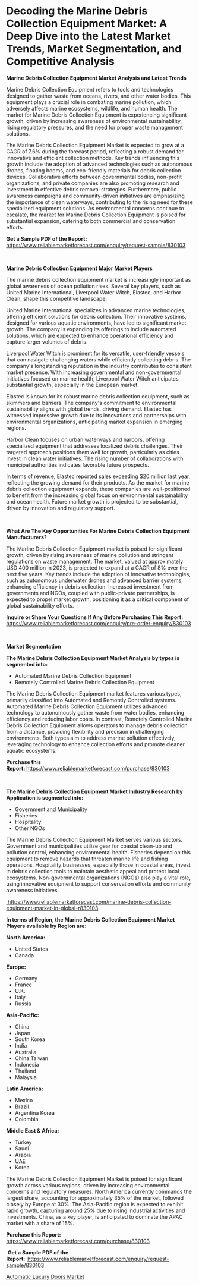 <p><h1>Decoding the Marine Debris Collection Equipment Market: A Deep Dive into the Latest Market Trends, Market Segmentation, and Competitive Analysis</h1></p><p><strong>Marine Debris Collection Equipment Market Analysis and Latest Trends</strong></p>
<p><p>Marine Debris Collection Equipment refers to tools and technologies designed to gather waste from oceans, rivers, and other water bodies. This equipment plays a crucial role in combating marine pollution, which adversely affects marine ecosystems, wildlife, and human health. The market for Marine Debris Collection Equipment is experiencing significant growth, driven by increasing awareness of environmental sustainability, rising regulatory pressures, and the need for proper waste management solutions.</p><p>The Marine Debris Collection Equipment Market is expected to grow at a CAGR of 7.6% during the forecast period, reflecting a robust demand for innovative and efficient collection methods. Key trends influencing this growth include the adoption of advanced technologies such as autonomous drones, floating booms, and eco-friendly materials for debris collection devices. Collaborative efforts between governmental bodies, non-profit organizations, and private companies are also promoting research and investment in effective debris removal strategies. Furthermore, public awareness campaigns and community-driven initiatives are emphasizing the importance of clean waterways, contributing to the rising need for these specialized equipment solutions. As environmental concerns continue to escalate, the market for Marine Debris Collection Equipment is poised for substantial expansion, catering to both commercial and conservation efforts.</p></p>
<p><strong>Get a Sample PDF of the Report:&nbsp;</strong> <a href="https://www.reliablemarketforecast.com/enquiry/request-sample/830103?utm_campaign=2925&utm_medium=2&utm_source=Github&utm_content=ia&utm_term=25032025&utm_id=marine-debris-collection-equipment">https://www.reliablemarketforecast.com/enquiry/request-sample/830103</a></p>
<p>&nbsp;</p>
<p><strong>Marine Debris Collection Equipment Major Market Players</strong></p>
<p><p>The marine debris collection equipment market is increasingly important as global awareness of ocean pollution rises. Several key players, such as United Marine International, Liverpool Water Witch, Elastec, and Harbor Clean, shape this competitive landscape.</p><p>United Marine International specializes in advanced marine technologies, offering efficient solutions for debris collection. Their innovative systems, designed for various aquatic environments, have led to significant market growth. The company is expanding its offerings to include automated solutions, which are expected to enhance operational efficiency and capture larger volumes of debris.</p><p>Liverpool Water Witch is prominent for its versatile, user-friendly vessels that can navigate challenging waters while efficiently collecting debris. The company's longstanding reputation in the industry contributes to consistent market presence. With increasing governmental and non-governmental initiatives focused on marine health, Liverpool Water Witch anticipates substantial growth, especially in the European market.</p><p>Elastec is known for its robust marine debris collection equipment, such as skimmers and barriers. The company's commitment to environmental sustainability aligns with global trends, driving demand. Elastec has witnessed impressive growth due to its innovations and partnerships with environmental organizations, anticipating market expansion in emerging regions.</p><p>Harbor Clean focuses on urban waterways and harbors, offering specialized equipment that addresses localized debris challenges. Their targeted approach positions them well for growth, particularly as cities invest in clean water initiatives. The rising number of collaborations with municipal authorities indicates favorable future prospects.</p><p>In terms of revenue, Elastec reported sales exceeding $20 million last year, reflecting the growing demand for their products. As the market for marine debris collection equipment expands, these companies are well-positioned to benefit from the increasing global focus on environmental sustainability and ocean health. Future market growth is projected to be substantial, driven by innovation and regulatory support.</p></p>
<p>&nbsp;</p>
<p><strong>What Are The Key Opportunities For Marine Debris Collection Equipment Manufacturers?</strong></p>
<p><p>The Marine Debris Collection Equipment market is poised for significant growth, driven by rising awareness of marine pollution and stringent regulations on waste management. The market, valued at approximately USD 400 million in 2023, is projected to expand at a CAGR of 8% over the next five years. Key trends include the adoption of innovative technologies, such as autonomous underwater drones and advanced barrier systems, enhancing efficiency in debris collection. Increased investment from governments and NGOs, coupled with public-private partnerships, is expected to propel market growth, positioning it as a critical component of global sustainability efforts.</p></p>
<p><strong>Inquire or Share Your Questions If Any Before Purchasing This Report:</strong> <a href="https://www.reliablemarketforecast.com/enquiry/pre-order-enquiry/830103?utm_campaign=2925&utm_medium=2&utm_source=Github&utm_content=ia&utm_term=25032025&utm_id=marine-debris-collection-equipment">https://www.reliablemarketforecast.com/enquiry/pre-order-enquiry/830103</a></p>
<p>&nbsp;</p>
<p><strong>Market Segmentation</strong></p>
<p><strong>The Marine Debris Collection Equipment Market Analysis by types is segmented into:</strong></p>
<p><ul><li>Automated Marine Debris Collection Equipment</li><li>Remotely Controlled Marine Debris Collection Equipment</li></ul></p>
<p><p>The Marine Debris Collection Equipment market features various types, primarily classified into Automated and Remotely Controlled systems. Automated Marine Debris Collection Equipment utilizes advanced technology to autonomously gather waste from water bodies, enhancing efficiency and reducing labor costs. In contrast, Remotely Controlled Marine Debris Collection Equipment allows operators to manage debris collection from a distance, providing flexibility and precision in challenging environments. Both types aim to address marine pollution effectively, leveraging technology to enhance collection efforts and promote cleaner aquatic ecosystems.</p></p>
<p><strong>Purchase this Report:&nbsp;</strong><a href="https://www.reliablemarketforecast.com/purchase/830103?utm_campaign=2925&utm_medium=2&utm_source=Github&utm_content=ia&utm_term=25032025&utm_id=marine-debris-collection-equipment">https://www.reliablemarketforecast.com/purchase/830103</a></p>
<p>&nbsp;</p>
<p><strong>The Marine Debris Collection Equipment Market Industry Research by Application is segmented into:</strong></p>
<p><ul><li>Government and Municipality</li><li>Fisheries</li><li>Hospitality</li><li>Other NGOs</li></ul></p>
<p><p>The Marine Debris Collection Equipment Market serves various sectors. Government and municipalities utilize gear for coastal clean-up and pollution control, enhancing environmental health. Fisheries depend on this equipment to remove hazards that threaten marine life and fishing operations. Hospitality businesses, especially those in coastal areas, invest in debris collection tools to maintain aesthetic appeal and protect local ecosystems. Non-governmental organizations (NGOs) also play a vital role, using innovative equipment to support conservation efforts and community awareness initiatives.</p></p>
<p><a href="https://www.reliablemarketforecast.com/marine-debris-collection-equipment-market-in-global-r830103?utm_campaign=2925&utm_medium=2&utm_source=Github&utm_content=ia&utm_term=25032025&utm_id=marine-debris-collection-equipment">&nbsp;https://www.reliablemarketforecast.com/marine-debris-collection-equipment-market-in-global-r830103</a></p>
<p><strong>In terms of Region, the Marine Debris Collection Equipment Market Players available by Region are:</strong></p>
<p>
    <p> <strong> North America: </strong>
        <ul>
            <li>United States</li>
            <li>Canada</li>
        </ul>
        </p> 
    <p> <strong> Europe: </strong>
        <ul>
            <li>Germany</li>
            <li>France</li>
            <li>U.K.</li>
            <li>Italy</li>
            <li>Russia</li>
        </ul>
        </p> 
    <p> <strong> Asia-Pacific: </strong>
        <ul>
            <li>China</li>
            <li>Japan</li>
            <li>South Korea</li>
            <li>India</li>
            <li>Australia</li>
            <li>China Taiwan</li>
            <li>Indonesia</li>
            <li>Thailand</li>
            <li>Malaysia</li>
        </ul>
        </p> 
    <p> <strong> Latin America: </strong>
        <ul>
            <li>Mexico</li>
            <li>Brazil</li>
            <li>Argentina Korea</li>
            <li>Colombia</li>
        </ul>
        </p> 
    <p> <strong> Middle East & Africa: </strong>
        <ul>
            <li>Turkey</li>
            <li>Saudi</li>
            <li>Arabia</li>
            <li>UAE</li>
            <li>Korea</li>
        </ul>
    </p>
    </p>
<p><p>The Marine Debris Collection Equipment Market is poised for significant growth across various regions, driven by increasing environmental concerns and regulatory measures. North America currently commands the largest share, accounting for approximately 35% of the market, followed closely by Europe at 30%. The Asia-Pacific region is expected to exhibit rapid growth, capturing around 25% due to rising industrial activities and investments. China, as a key player, is anticipated to dominate the APAC market with a share of 15%.</p></p>
<p><strong>Purchase this Report: </strong><a href="https://www.reliablemarketforecast.com/purchase/830103?utm_campaign=2925&utm_medium=2&utm_source=Github&utm_content=ia&utm_term=25032025&utm_id=marine-debris-collection-equipment">https://www.reliablemarketforecast.com/purchase/830103</a></p>
<p>&nbsp;<strong>Get a Sample PDF of the Report:&nbsp;&nbsp;</strong><a href="https://www.reliablemarketforecast.com/enquiry/request-sample/830103?utm_campaign=2925&utm_medium=2&utm_source=Github&utm_content=ia&utm_term=25032025&utm_id=marine-debris-collection-equipment">https://www.reliablemarketforecast.com/enquiry/request-sample/830103</a></p>
<p><strong></strong></p>
<p><p><a href="https://github.com/penecorodz74/Market-Research-Report-List-1/blob/main/automatic-luxury-doors-market.md?utm_campaign=2925&utm_medium=2&utm_source=Github&utm_content=ia&utm_term=25032025&utm_id=marine-debris-collection-equipment">Automatic Luxury Doors Market</a></p></p>